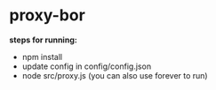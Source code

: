# proxy-bor

**steps for running:** 

- npm install
- update config in config/config.json
- node src/proxy.js (you can also use forever to run)
